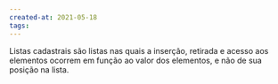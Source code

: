 ```yaml
---
created-at: 2021-05-18
tags:
---
```

Listas cadastrais são listas nas quais a inserção, retirada e acesso aos elementos ocorrem em função ao valor dos elementos, e não de sua posição na lista.